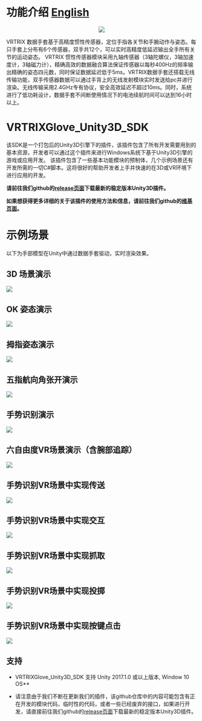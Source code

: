 # 功能介绍 [English][english]

<p align="center">
  <img src="https://github.com/VRTRIX/VRTRIXGlove_Unity3D_SDK/blob/client/docs/img/digital_glove.png"/>
</p>

VRTRIX 数据手套基于高精度惯性传感器，定位手指各关节和手腕动作与姿态。每只手套上分布有6个传感器，双手共12个，可以实时高精度低延迟输出全手所有关节的运动姿态。
VRTRIX 惯性传感器模块采用九轴传感器（3轴陀螺仪，3轴加速度计，3轴磁力计），精确高效的数据融合算法保证传感器以每秒400Hz的频率输出精确的姿态四元数，同时保证数据延迟低于5ms。VRTRIX数据手套还搭载无线传输功能，双手传感器数据可以通过手背上的无线发射模块实时发送给pc并进行渲染。无线传输采用2.4GHz专有协议，安全高效延迟不超过10ms。同时，系统进行了低功耗设计，数据手套不间断使用情况下的电池续航时间可以达到16小时以上。

# VRTRIXGlove_Unity3D_SDK

 该SDK是一个打包后的Unity3D引擎下的插件，该插件包含了所有开发需要用到的基本资源，开发者可以通过这个插件来进行Windows系统下基于Unity3D引擎的游戏或应用开发。
 该插件包含了一些基本功能模块的预制体，几个示例场景还有开发所需的一切C#脚本。这将很好的帮助开发者上手并快速的在3D或VR环境下进行应用的开发。

**请前往我们github的[release页面][devsite]下载最新的稳定版本Unity3D插件。**

**如果想获得更多详细的关于该插件的使用方法和信息，请前往我们github的[维基页面][wiki]。**

# 示例场景
以下为手部模型在Unity中通过数据手套驱动，实时渲染效果。

## 3D 场景演示
![](https://github.com/VRTRIX/VRTRIXGlove_Unity3D_SDK/blob/client/docs/img/pair_hand.gif?raw=true)

## OK 姿态演示
![](https://github.com/VRTRIX/VRTRIXGlove_Unity3D_SDK/blob/client/docs/img/ok_pose.gif)

## 拇指姿态演示
![](https://github.com/VRTRIX/VRTRIXGlove_Unity3D_SDK/blob/client/docs/img/thumb_pose.gif)

## 五指航向角张开演示
![](https://github.com/VRTRIX/VRTRIXGlove_Unity3D_SDK/blob/client/docs/img/yaw_open.gif)

## 手势识别演示
![](https://github.com/VRTRIX/VRTRIXGlove_Unity3D_SDK/blob/client/docs/img/gesture_recognition.gif)

## 六自由度VR场景演示（含腕部追踪）
![](https://github.com/VRTRIX/VRTRIXGlove_Unity3D_SDK/blob/client/docs/img/vr_hand.gif?raw=true)

## 手势识别VR场景中实现传送
![](https://github.com/VRTRIX/VRTRIXGlove_Unity3D_SDK/blob/client/docs/img/teleport.gif?raw=true)

## 手势识别VR场景中实现交互
![](https://github.com/VRTRIX/VRTRIXGlove_Unity3D_SDK/blob/client/docs/img/interactable.gif?raw=true)

## 手势识别VR场景中实现抓取
![](https://github.com/VRTRIX/VRTRIXGlove_Unity3D_SDK/blob/client/docs/img/grab1.gif?raw=true)

## 手势识别VR场景中实现投掷
![](https://github.com/VRTRIX/VRTRIXGlove_Unity3D_SDK/blob/client/docs/img/throw.gif?raw=true)

## 手势识别VR场景中实现按键点击
![](https://github.com/VRTRIX/VRTRIXGlove_Unity3D_SDK/blob/client/docs/img/button.gif?raw=true)

## 支持

- VRTRIXGlove_Unity3D_SDK 支持 Unity 2017.1.0 或以上版本, Window 10 OS**

- 请注意由于我们不断在更新我们的插件，该github仓库中的内容可能包含有正在开发的模块代码，临时性的代码，或者一些已经废弃的接口，如果进行开发，请直接前往我们github的[release页面][devsite]下载最新的稳定版本Unity3D插件。

[devsite]: https://github.com/VRTRIX/VRTRIXGlove_Unity3D_SDK/releases "VRTRIX Glove Unity Plugin Release site"
[wiki]: https://github.com/VRTRIX/VRTRIXGlove_Unity3D_SDK/wiki "VRTRIX Glove Unity Plugin Wiki"
[english]: https://github.com/VRTRIX/VRTRIXGlove_Unity3D_SDK/blob/master/README.md "english"
